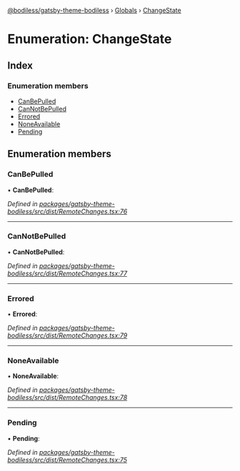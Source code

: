 [@bodiless/gatsby-theme-bodiless](../README.md) › [Globals](../globals.md) › [ChangeState](changestate.md)

# Enumeration: ChangeState

## Index

### Enumeration members

* [CanBePulled](changestate.md#canbepulled)
* [CanNotBePulled](changestate.md#cannotbepulled)
* [Errored](changestate.md#errored)
* [NoneAvailable](changestate.md#noneavailable)
* [Pending](changestate.md#pending)

## Enumeration members

###  CanBePulled

• **CanBePulled**:

*Defined in [packages/gatsby-theme-bodiless/src/dist/RemoteChanges.tsx:76](https://github.com/johnsonandjohnson/Bodiless-JS/blob/d3d522b/packages/gatsby-theme-bodiless/src/dist/RemoteChanges.tsx#L76)*

___

###  CanNotBePulled

• **CanNotBePulled**:

*Defined in [packages/gatsby-theme-bodiless/src/dist/RemoteChanges.tsx:77](https://github.com/johnsonandjohnson/Bodiless-JS/blob/d3d522b/packages/gatsby-theme-bodiless/src/dist/RemoteChanges.tsx#L77)*

___

###  Errored

• **Errored**:

*Defined in [packages/gatsby-theme-bodiless/src/dist/RemoteChanges.tsx:79](https://github.com/johnsonandjohnson/Bodiless-JS/blob/d3d522b/packages/gatsby-theme-bodiless/src/dist/RemoteChanges.tsx#L79)*

___

###  NoneAvailable

• **NoneAvailable**:

*Defined in [packages/gatsby-theme-bodiless/src/dist/RemoteChanges.tsx:78](https://github.com/johnsonandjohnson/Bodiless-JS/blob/d3d522b/packages/gatsby-theme-bodiless/src/dist/RemoteChanges.tsx#L78)*

___

###  Pending

• **Pending**:

*Defined in [packages/gatsby-theme-bodiless/src/dist/RemoteChanges.tsx:75](https://github.com/johnsonandjohnson/Bodiless-JS/blob/d3d522b/packages/gatsby-theme-bodiless/src/dist/RemoteChanges.tsx#L75)*
